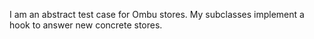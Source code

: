 I am an abstract test case for Ombu stores. My subclasses implement a hook to answer new concrete stores.